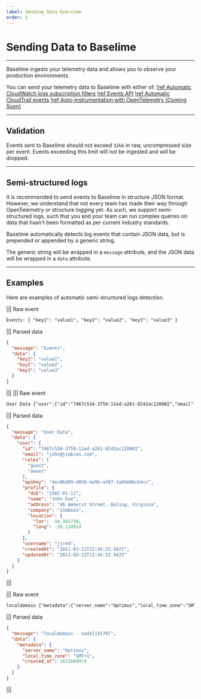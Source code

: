 ```yaml
---
label: Sending Data Overview
order: 1
---
```


# Sending Data to Baselime

---

Baselime ingests your telemetry data and allows you to observe your production environments.

You can send your telemetry data to Baselime with either of:
[!ref Automatic CloudWatch logs subscription filters](./cloudwatch.md)
[!ref Events API](./events-api.md)
[!ref Automatic CloudTrail events](./cloudtrail)
[!ref Auto-instrumentation with OpenTelemetry (Coming Soon)](./otel.md)

---

## Validation

Events sent to Baselime should not exceed `32kb` in raw, uncompressed size per event. Events exceeding this limit will not be ingested and will be dropped.

--- 
## Semi-structured logs

It is recommended to send events to Baselime in structure JSON format. However, we understand that not every team has made their way through OpenTelemetry or structure logging yet. As such, we support semi-structured logs, such that you and your team can run complex queries on data that hasn't been formatted as per current industry standards.

Baselime automatically detects log events that contain JSON data, but is prepended or appended by a generic string.

The generic string will be wrapped in a `message` attribute, and the JSON data will be wrapped in a `data` attribute.

---

## Examples

Here are examples of automatic semi-structured logs detection.

||| Raw event
```txt
Events: { "key1": "value1", "key2": "value2", "key3": "value3" }
```
||| Parsed data
```json
{
  "message": "Events",
  "data": {
    "key1": "value1",
    "key2": "value2",
    "key3": "value3"
  }
}
```
||| 
||| Raw event
```txt
User Data {"user":{"id":"7467c534-3759-11ed-a261-0242ac120002","email":"john@jimbies.com","roles":["guest","owner"],"apiKey":"4ec86d09-d056-4a9b-af07-3a8b68bcb4cc","profile":{"dob":"1982-01-12","name":"John Doe","address":"46 Amherst Street, Boling, Virginia","company":"Jimbies","location":{"lat":-50.341738,"long":-26.114914}},"username":"jjred","createdAt":"2011-03-11T11:45:23.942Z","updatedAt":"2011-03-12T11:45:23.942Z"}}'
```
||| Parsed data
```json
{
  "message": "User Data",
  "data": {
    "user": {
      "id": "7467c534-3759-11ed-a261-0242ac120002",
      "email": "john@jimbies.com",
      "roles": [
        "guest",
        "owner"
      ],
      "apiKey": "4ec86d09-d056-4a9b-af07-3a8b68bcb4cc",
      "profile": {
        "dob": "1982-01-12",
        "name": "John Doe",
        "address": "46 Amherst Street, Boling, Virginia",
        "company": "Jimbies",
        "location": {
          "lat": -50.341738,
          "long": -26.114914
        }
      },
      "username": "jjred",
      "createdAt": "2011-03-11T11:45:23.942Z",
      "updatedAt": "2011-03-12T11:45:23.942Z"
    }
  }
}
```
||| 

||| Raw event
```txt
localdomain {"metadata":{"server_name":"Optimus","local_time_zone":"GMT+1","created_at":1631689974}} sudo[14170]
```
||| Parsed data
```json
{
  "message": "localdomain - sudo[14170]",
  "data": {
    "metadata": {
      "server_name": "Optimus",
      "local_time_zone": "GMT+1",
      "created_at": 1631689974
    }
  }
}
```
||| 


